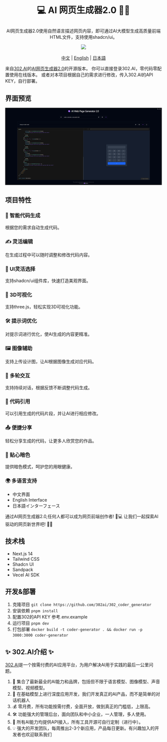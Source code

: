 # <p align="center"> 💻 AI 网页生成器2.0 🚀✨</p>

<p align="center">AI网页生成器2.0使用自然语言描述网页内容，即可通过AI大模型生成高质量前端HTML文件，支持使用shadcn/ui。</p>

<p align="center"><a href="https://302.ai/tools/word/" target="blank"><img src="https://file.302ai.cn/gpt/imgs/badge/21212.png" /></a></p >

<p align="center"><a href="README zh.md">中文</a> | <a href="README.md">English</a> | <a href="README_ja.md">日本語</a></p>


来自[302.AI](https://302.ai)的[AI网页生成器2.0](https://302.ai/tools/coder/)的开源版本。
你可以直接登录302.AI，零代码零配置使用在线版本。
或者对本项目根据自己的需求进行修改，传入302.AI的API KEY，自行部署。


## 界面预览
![界面预览](docs/preview.png)

## 项目特性
### 🤖 智能代码生成
  根据您的需求自动生成代码。
### ✍️ 灵活编辑
  在生成过程中可以随时调整和修改代码内容。
### 🎨 UI灵活选择
  支持shadcn/ui组件库，快速打造美观界面。
### 🌟 3D可视化
  支持three.js，轻松实现3D可视化功能。
### 🛠️ 提示词优化
  对提示词进行优化，使AI生成的内容更精准。
### 🖼️ 图像辅助
  支持上传设计图，让AI根据图像生成对应代码。
### 💬 多轮交互
  支持持续对话，根据反馈不断调整代码生成。
### 🔗 代码引用
  可以引用生成的代码片段，并让AI进行相应修改。
### 📤 便捷分享
  轻松分享生成的代码，让更多人欣赏您的作品。
### 🌙 贴心暗色
  提供暗色模式，呵护您的用眼健康。
### 🌍 多语言支持
  - 中文界面
  - English Interface
  - 日本語インターフェース

通过AI网页生成器2.0,任何人都可以成为网页前端创作者! 🎉💻 让我们一起探索AI驱动的网页新世界吧! 🌟🚀

## 技术栈
- Next.js 14
- Tailwind CSS
- Shadcn UI
- Sandpack
- Vecel AI SDK

## 开发&部署
1. 克隆项目 `git clone https://github.com/302ai/302_coder_generator`
2. 安装依赖 `pnpm install`
3. 配置302的API KEY 参考.env.example
4. 运行项目 `pnpm dev`
5. 打包部署 `docker build -t coder-generator . && docker run -p 3000:3000 coder-generator`


## ✨ 302.AI介绍 ✨
[302.AI](https://302.ai)是一个按需付费的AI应用平台，为用户解决AI用于实践的最后一公里问题。
1. 🧠 集合了最新最全的AI能力和品牌，包括但不限于语言模型、图像模型、声音模型、视频模型。
2. 🚀 在基础模型上进行深度应用开发，我们开发真正的AI产品，而不是简单的对话机器人
3. 💰 零月费，所有功能按需付费，全面开放，做到真正的门槛低，上限高。
4. 🛠 功能强大的管理后台，面向团队和中小企业，一人管理，多人使用。
5. 🔗 所有AI能力均提供API接入，所有工具开源可自行定制（进行中）。
6. 💡 强大的开发团队，每周推出2-3个新应用，产品每日更新。有兴趣加入的开发者也欢迎联系我们
